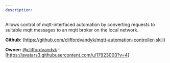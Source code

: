 ```yaml
---
description: 
---
```

Allows control of mqtt-interfaced automation by converting requests to suitable mqtt messages to an mqtt broker on the local network.

**Github:** (https://github.com/cliffordvandyk/mqtt-automation-controller-skill)

**Owner:** [@cliffordvandyk](https://github.com/cliffordvandyk) ![https://avatars3.githubusercontent.com/u/17923003?v=4]

